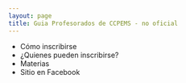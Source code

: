 ```yaml
---
layout: page
title: Guia Profesorados de CCPEMS - no oficial
---
```


* Cómo inscribirse
* ¿Quienes pueden inscribirse?
* Materias
* Sitio en Facebook

